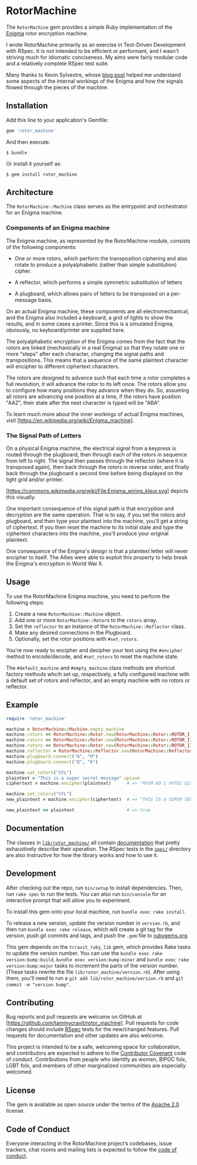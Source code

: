 # RotorMachine

The `RotorMachine` gem provides a simple Ruby implementation of the 
[Enigma](https://en.wikipedia.org/wiki/Enigma_machine) rotor encryption machine.

I wrote RotorMachine primarily as an exercise in Test-Driven Development with 
RSpec. It is not intended to be efficient or performant, and I wasn't striving much 
for idiomatic conciseness. My aims were fairly modular code and a relatively 
complete RSpec test suite.

Many thanks to Kevin Sylvestre, whose 
[blog post](https://ksylvest.com/posts/2015-01-03/the-enigma-machine-using-ruby) 
helped me understand some aspects of the internal workings of the Enigma and 
how the signals flowed through the pieces of the machine.

## Installation

Add this line to your application's Gemfile:

```ruby
gem 'rotor_machine'
```

And then execute:

    $ bundle

Or install it yourself as:

    $ gem install rotor_machine

## Architecture

The `RotorMachine::Machine` class serves as the entrypoint and orchestrator for an Enigma machine.
  
### Components of an Enigma machine
  
The Enigma machine, as represented by the RotorMachine module, consists
of the following components:
  
* One or more rotors, which perform the transposition ciphering and also
  rotate to produce a polyalphabetic (rather than simple substitution)
  cipher.
  
* A reflector, which performs a simple symmetric substitution of letters
  
* A plugboard, which allows pairs of letters to be transposed on a
  per-message basis.
  
On an actual Enigma machine, these components are all electromechanical,
and the Enigma also included a keyboard, a grid of lights to show the
results, and in some cases a printer. Since this is a simulated Enigma,
obviously, no keyboard/printer are supplied here.
  
The polyalphabetic encryption of the Enigma comes from the fact that the
rotors are linked (mechanically in a real Enigma) so that they rotate
one or more "steps" after each character, changing the signal paths and
transpositions. This means that a sequence of the same plaintext character
will encipher to different ciphertext characters.
  
The rotors are designed to advance such that each time a rotor completes
a full revolution, it will advance the rotor to its left once. The rotors
allow you to configure how many positions they advance when they do. So,
assuming all rotors are advancing one position at a time, if the rotors
have position "AAZ", their state after the next character is typed will
be "ABA".
  
To learn much more about the inner workings of actual Enigma machines,
visit [https://en.wikipedia.org/wiki/Enigma_machine].
  
###  The Signal Path of Letters
  
On a physical Enigma machine, the electrical signal from a keypress is
routed through the plugboard, then through each of the rotors in sequence
from left to right. The signal then passes through the reflector (where it
is transposed again), then back through the rotors in reverse order, and 
finally back through the plugboard a second time before being displayed on
the light grid and/or printer.

[https://commons.wikimedia.org/wiki/File:Enigma_wiring_kleur.svg] depicts
this visually.
  
One important consequence of this signal path is that encryption and
decryption are the same operation. That is to say, if you set the rotors
and plugboard, and then type your plaintext into the machine, you'll get
a string of ciphertext. If you then reset the machine to its initial state
and type the ciphertext characters into the machine, you'll produce your
original plaintext.
  
One consequence of the Enigma's design is that a plaintext letter will
never encipher to itself. The Allies were able to exploit this property
to help break the Enigma's encryption in World War II.
  
## Usage

To use the RotorMachine Enigma machine, you need to perform the following
steps:
  
1. Create a new `RotorMachine::Machine` object.
2. Add one or more `RotorMachine::Rotor`s  to the `rotors` array.
3. Set the `reflector` to an instance of the `RotorMachine::Reflector` class.
4. Make any desired connections in the Plugboard.
5. Optionally, set the rotor positions with `#set_rotors`.
  
You're now ready to encipher and decipher your text using the `#encipher`
method to encode/decode, and `#set_rotors` to reset the machine state.
  
The `#default_machine` and `#empty_machine` class methods are shortcut
factory methods whcih set up, respectively, a fully configured machine 
with a default set of rotors and reflector, and an empty machine with
no rotors or reflector.

## Example

```ruby
require 'rotor_machine'

machine = RotorMachine::Machine.empty_machine
machine.rotors << RotorMachine::Rotor.new(RotorMachine::Rotor::ROTOR_I, "A", 1)
machine.rotors << RotorMachine::Rotor.new(RotorMachine::Rotor::ROTOR_II, "A", 1)
machine.rotors << RotorMachine::Rotor.new(RotorMachine::Rotor::ROTOR_III, "A", 1)
machine.reflector = RotorMachine::Reflector.new(RotorMachine::Reflector::REFLECTOR_A)
machine.plugboard.connect("A", "M")
machine.plugboard.connect("Q", "K")

machine.set_rotors("CFL")
plaintext = "This is a super secret message".upcase
ciphertext = machine.encipher(plaintext)      # => "MYGM AO I VVTDI QZXMGY AOGVIRJ"

machine.set_rotors("CFL")
new_plaintext = machine.encipher(ciphertext)  # => "THIS IS A SUPER SECRET MESSAGE"

new_plaintext == plaintext                    # => true
```

## Documentation

The classes in 
[`lib/rotor_machine/`](https://github.com/tammycravit/rotor_machine/tree/master/lib/rotor_machine) 
all contain [documentation](http://www.rubydoc.info/gems/rotor_machine/) that 
pretty exhaustively describe their operation. 
The RSpec tests in the [`spec/`](https://github.com/tammycravit/rotor_machine/tree/master/spec) 
directory are also instructive for how the library works and how to use it.

## Development

After checking out the repo, run `bin/setup` to install dependencies. Then, 
run `rake spec` to run the tests. You can also run `bin/console` for an 
interactive prompt that will allow you to experiment.

To install this gem onto your local machine, run `bundle exec rake install`. 

To release a new version, update the version number in `version.rb`, and then 
run `bundle exec rake release`, which will create a git tag for the version, 
push git commits and tags, and push the `.gem` file to [rubygems.org](https://rubygems.org).

This gem depends on the `tcravit_ruby_lib` gem, which provides Rake tasks to
update the version number. You can use the `bundle exec rake version:bump:build`,
`bundle exec version:bump:minor` and `bundle exec rake version:bump:major` tasks
to increment the parts of the version number. (These tasks rewrite the file
`lib/rotor_machine/version.rb`). After using them, you'll need to run a
`git add lib/rotor_machine/version.rb` and `git commit -m "version bump"`.

## Contributing

Bug reports and pull requests are welcome on GitHub at 
[https://github.com/tammycravit/rotor_machine]. Pull requests for code changes 
should include [RSpec](http://rspec.info) tests for the new/changed features.
Pull requests for documentation and other updates are also welcome.

This project is intended to be a safe, welcoming space for collaboration, and 
contributors are expected to adhere to the 
[Contributor Covenant](http://contributor-covenant.org) code of conduct.
Contributions from people who identify as women, BIPOC folx, LGBT folx, 
and members of other marginalized communities are especially welcomed.

## License

The gem is available as open source under the terms of the 
[Apache 2.0](https://www.apache.org/licenses/LICENSE-2.0) license.

## Code of Conduct

Everyone interacting in the RotorMachine project’s codebases, issue trackers, 
chat rooms and mailing lists is expected to follow the 
[code of conduct](https://github.com/tammycravit/rotor_machine/blob/master/CODE_OF_CONDUCT.md).

